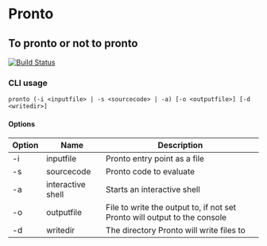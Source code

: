 # Pronto
## To pronto or not to pronto

[![Build Status](https://travis-ci.org/DieterVyncke/pronto.svg?branch=master)](https://travis-ci.org/DieterVyncke/pronto)

### CLI usage

```ssh
pronto (-i <inputfile> | -s <sourcecode> | -a) [-o <outputfile>] [-d <writedir>]
```

#### Options

Option | Name | Description
------ | ---- | -----------
-i     | inputfile | Pronto entry point as a file
-s     | sourcecode | Pronto code to evaluate
-a     | interactive shell | Starts an interactive shell
-o     | outputfile | File to write the output to, if not set Pronto will output to the console
-d     | writedir | The directory Pronto will write files to